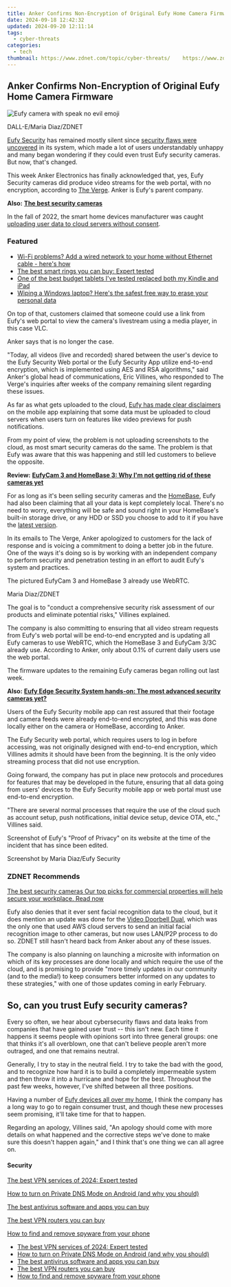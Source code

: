 ```yaml
---
title: Anker Confirms Non-Encryption of Original Eufy Home Camera Firmware
date: 2024-09-18 12:42:32
updated: 2024-09-20 12:11:14
tags:
  - cyber-threats
categories:
  - tech
thumbnail: https://www.zdnet.com/topic/cyber-threats/    https://www.zdnet.com/a/img/resize/49ae70df5331b759be129b4ac7aa9d2271c399f3/2022/12/19/63a4599e-df2e-488f-a066-be8689cf8292/eufy-security-speak-no-emoji.jpg?width=170&height=96&fit=crop&auto=webp
---
```


## Anker Confirms Non-Encryption of Original Eufy Home Camera Firmware

![Eufy camera with speak no evil emoji](https://www.zdnet.com/a/img/resize/41634300f1d0dc8fd51717d10c087b282f6e8698/2022/12/19/63a4599e-df2e-488f-a066-be8689cf8292/eufy-security-speak-no-emoji.jpg?auto=webp&width=1280)

DALL-E/Maria Diaz/ZDNET

[Eufy Security](https://www.anrdoezrs.net/links/9041660/type/dlg/sid/zd-%5F%5FCOM%5FCLICK%5FID%5F%5F-dtp/https://us.eufy.com/collections/security) has remained mostly silent since [security flaws were uncovered](https://www.zdnet.com/article/eufys-security-cameras-send-data-to-the-cloud-without-consent-and-thats-not-the-worst-part/) in its system, which made a lot of users understandably unhappy and many began wondering if they could even trust Eufy security cameras. But now, that's changed.

This week Anker Electronics has finally acknowledged that, yes, Eufy Security cameras did produce video streams for the web portal, with no encryption, according to [The Verge](https://www.theverge.com/23573362/anker-eufy-security-camera-answers-encryption). Anker is Eufy's parent company. 

**Also:** [**The best security cameras**](https://www.zdnet.com/home-and-office/smart-home/best-security-camera/)

In the fall of 2022, the smart home devices manufacturer was caught [uploading user data to cloud servers without consent](https://www.zdnet.com/article/eufys-security-cameras-send-data-to-the-cloud-without-consent-and-thats-not-the-worst-part/). 

### Featured

* [Wi-Fi problems? Add a wired network to your home without Ethernet cable - here's how](https://www.zdnet.com/article/wi-fi-problems-how-to-add-a-wired-network-to-your-home-without-ethernet-cable/)
* [The best smart rings you can buy: Expert tested](https://www.zdnet.com/article/best-smart-ring/)
* [One of the best budget tablets I've tested replaced both my Kindle and iPad](https://www.zdnet.com/article/one-of-the-best-budget-tablets-ive-tested-replaced-bot-my-kindle-and-ipad/)
* [Wiping a Windows laptop? Here's the safest free way to erase your personal data](https://www.zdnet.com/article/wiping-a-windows-laptop-heres-the-safest-free-way-to-erase-your-personal-data/)

On top of that, customers claimed that someone could use a link from Eufy's web portal to view the camera's livestream using a media player, in this case VLC. 

Anker says that is no longer the case.

"Today, all videos (live and recorded) shared between the user's device to the Eufy Security Web portal or the Eufy Security App utilize end-to-end encryption, which is implemented using AES and RSA algorithms," said Anker's global head of communications, Eric Villines, who responded to The Verge's inquiries after weeks of the company remaining silent regarding these issues.

As far as what gets uploaded to the cloud, [Eufy has made clear disclaimers](https://www.zdnet.com/home-and-office/smart-home/eufy-responds-to-security-concerns/) on the mobile app explaining that some data must be uploaded to cloud servers when users turn on features like video previews for push notifications.

From my point of view, the problem is not uploading screenshots to the cloud, as most smart security cameras do the same. The problem is that Eufy was aware that this was happening and still led customers to believe the opposite. 

**Review:** [**EufyCam 3 and HomeBase 3: Why I'm not getting rid of these cameras yet**](https://www.zdnet.com/home-and-office/smart-home/eufycam-3-homebase-3-review/)

For as long as it's been selling security cameras and the [HomeBase](https://buy.geni.us/Proxy.ashx?TSID=368250&GR%5FURL=https%3A%2F%2Fwww.amazon.com%2Fdp%2FB099RX62SC%3Ftag%3Dzd-buy-button-20%26ascsubtag%3D%5F%5FCOM%5FCLICK%5FID%5F%5F%7C2997b396-33dd-4958-bc6e-f77b3bd21f5f%7Cdtp&dtb=1), Eufy had also been claiming that all your data is kept completely local. There's no need to worry, everything will be safe and sound right in your HomeBase's built-in storage drive, or any HDD or SSD you choose to add to it if you have the [latest version](https://buy.geni.us/Proxy.ashx?TSID=368250&GR%5FURL=https%3A%2F%2Fwww.amazon.com%2Feufy-Expandable-Compatibility-Military-Grade-Encryption%2Fdp%2FB0B7MN5DRQ%3Ftag%3Dzd-buy-button-20%26ascsubtag%3D%5F%5FCOM%5FCLICK%5FID%5F%5F%7C2997b396-33dd-4958-bc6e-f77b3bd21f5f%7Cdtp&dtb=1).

In its emails to The Verge, Anker apologized to customers for the lack of response and is voicing a commitment to doing a better job in the future. One of the ways it's doing so is by working with an independent company to perform security and penetration testing in an effort to audit Eufy's system and practices. 

The pictured EufyCam 3 and HomeBase 3 already use WebRTC.

Maria Diaz/ZDNET

The goal is to "conduct a comprehensive security risk assessment of our products and eliminate potential risks," Villines explained.

The company is also committing to ensuring that all video stream requests from Eufy's web portal will be end-to-end encrypted and is updating all Eufy cameras to use WebRTC, which the HomeBase 3 and EufyCam 3/3C already use. According to Anker, only about 0.1% of current daily users use the web portal.

The firmware updates to the remaining Eufy cameras began rolling out last week. 

**Also:** [**Eufy Edge Security System hands-on: The most advanced security cameras yet?**](https://www.zdnet.com/home-and-office/smart-home/eufy-edge-security-system-hands-on/)

Users of the Eufy Security mobile app can rest assured that their footage and camera feeds were already end-to-end encrypted, and this was done locally either on the camera or HomeBase, according to Anker. 

The Eufy Security web portal, which requires users to log in before accessing, was not originally designed with end-to-end encryption, which Villines admits it should have been from the beginning. It is the only video streaming process that did not use encryption.

Going forward, the company has put in place new protocols and procedures for features that may be developed in the future, ensuring that all data going from users' devices to the Eufy Security mobile app or web portal must use end-to-end encryption.

"There are several normal processes that require the use of the cloud such as account setup, push notifications, initial device setup, device OTA, etc.," Villines said. 

Screenshot of Eufy's "Proof of Privacy" on its website at the time of the incident that has since been edited.

Screenshot by Maria Diaz/Eufy Security

### **ZDNET** Recommends

[The best security cameras Our top picks for commercial properties will help secure your workplace.  Read now](https://www.zdnet.com/article/best-security-camera/)

Eufy also denies that it ever sent facial recognition data to the cloud, but it does mention an update was done for the [Video Doorbell Dual](https://buy.geni.us/Proxy.ashx?TSID=368250&GR%5FURL=https%3A%2F%2Fwww.amazon.com%2Feufy-Security-Battery-Powered-Detection-Recognition%2Fdp%2FB099RX62SC%2F%3Ftag%3Dzd-buy-button-20%26ascsubtag%3D%5F%5FCOM%5FCLICK%5FID%5F%5F%7C2997b396-33dd-4958-bc6e-f77b3bd21f5f%7Cdtp&dtb=1), which was the only one that used AWS cloud servers to send an initial facial recognition image to other cameras, but now uses LAN/P2P process to do so. ZDNET still hasn't heard back from Anker about any of these issues. 

The company is also planning on launching a microsite with information on which of its key processes are done locally and which require the use of the cloud, and is promising to provide "more timely updates in our community (and to the media!) to keep consumers better informed on any updates to these strategies," with one of those updates coming in early February.

## So, can you trust Eufy security cameras?

Every so often, we hear about cybersecurity flaws and data leaks from companies that have gained user trust -- this isn't new. Each time it happens it seems people with opinions sort into three general groups: one that thinks it's all overblown, one that can't believe people aren't more outraged, and one that remains neutral. 

Generally, I try to stay in the neutral field. I try to take the bad with the good, and to recognize how hard it is to build a completely impermeable system and then throw it into a hurricane and hope for the best. Throughout the past few weeks, however, I've shifted between all three positions.

Having a number of [Eufy devices all over my home](https://www.zdnet.com/home-and-office/smart-home/eufycam-3-homebase-3-review/), I think the company has a long way to go to regain consumer trust, and though these new processes seem promising, it'll take time for that to happen.

Regarding an apology, Villines said, "An apology should come with more details on what happened and the corrective steps we've done to make sure this doesn't happen again," and I think that's one thing we can all agree on.

#### Security

[The best VPN services of 2024: Expert tested](https://www.zdnet.com/article/best-vpn/ "The best VPN services of 2024: Expert tested")

[How to turn on Private DNS Mode on Android (and why you should)](https://www.zdnet.com/article/how-to-turn-on-private-dns-mode-on-android-and-why-you-should/ "How to turn on Private DNS Mode on Android (and why you should)")

[The best antivirus software and apps you can buy](https://www.zdnet.com/article/best-antivirus/ "The best antivirus software and apps you can buy")

[The best VPN routers you can buy](https://www.zdnet.com/article/best-vpn-router/ "The best VPN routers you can buy")

[How to find and remove spyware from your phone](https://www.zdnet.com/article/how-to-find-and-remove-spyware-from-your-phone/ "How to find and remove spyware from your phone")

* [The best VPN services of 2024: Expert tested](https://www.zdnet.com/article/best-vpn/ "The best VPN services of 2024: Expert tested")
* [How to turn on Private DNS Mode on Android (and why you should)](https://www.zdnet.com/article/how-to-turn-on-private-dns-mode-on-android-and-why-you-should/ "How to turn on Private DNS Mode on Android (and why you should)")
* [The best antivirus software and apps you can buy](https://www.zdnet.com/article/best-antivirus/ "The best antivirus software and apps you can buy")
* [The best VPN routers you can buy](https://www.zdnet.com/article/best-vpn-router/ "The best VPN routers you can buy")
* [How to find and remove spyware from your phone](https://www.zdnet.com/article/how-to-find-and-remove-spyware-from-your-phone/ "How to find and remove spyware from your phone")

<ins class="adsbygoogle"
     style="display:block"
     data-ad-format="autorelaxed"
     data-ad-client="ca-pub-7571918770474297"
     data-ad-slot="1223367746"></ins>



<ins class="adsbygoogle"
     style="display:block"
     data-ad-client="ca-pub-7571918770474297"
     data-ad-slot="8358498916"
     data-ad-format="auto"
     data-full-width-responsive="true"></ins>
